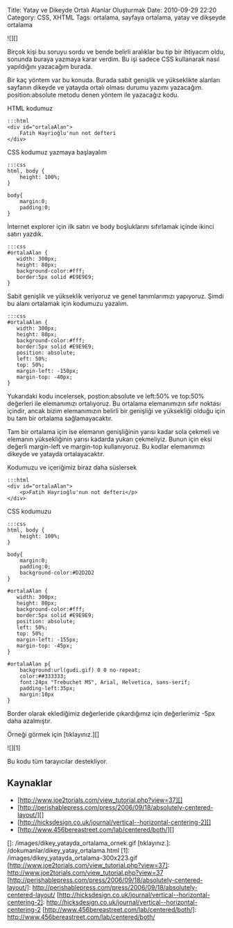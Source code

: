 Title: Yatay ve Dikeyde Ortalı Alanlar Oluşturmak
Date: 2010-09-29 22:20
Category: CSS, XHTML
Tags: ortalama, sayfaya ortalama, yatay ve dikşeyde ortalama

![][]

Birçok kişi bu soruyu sordu ve bende belirli aralıklar bu tip
bir ihtiyacım oldu, sonunda buraya yazmaya karar verdim. Bu işi sadece
CSS kullanarak nasıl yapıldığını yazacağım burada.

Bir kaç yöntem var bu konuda. Burada sabit genişlik ve yükseklikte
alanları sayfanın dikeyde ve yatayda ortalı olması durumu yazımı
yazacağım. position:absolute metodu denen yöntem ile yazacağız kodu.

HTML kodumuz

	:::html
	<div id="ortalaAlan">
		Fatih Hayrioğlu'nun not defteri
	</div> 

CSS kodumuz yazmaya başlayalım

	:::css
	html, body {
		height: 100%;
	}
	
	body{
		margin:0; 
		padding:0;
	}

İnternet explorer için ilk satırı ve body boşluklarını sıfırlamak içinde
ikinci satırı yazdık.

	:::css
	#ortalaAlan {
	   width: 300px;
	   height: 80px;
	   background-color:#fff;
	   border:5px solid #E9E9E9;    
	}

Sabit genişlik ve yükseklik veriyoruz ve genel tanımlarımızı yapıyoruz.
Şimdi bu alanı ortalamak için kodumuzu yazalım.

	:::css
	#ortalaAlan {
	   width: 300px;
	   height: 80px;
	   background-color:#fff;
	   border:5px solid #E9E9E9;    
	   position: absolute;
	   left: 50%;
	   top: 50%;
	   margin-left: -150px;
	   margin-top: -40px;
	}
	


Yukarıdaki kodu incelersek, postion:absolute ve left:50% ve top:50%
değerleri ile elemanımızı ortalıyoruz. Bu ortalama elemanımızın sıfır
noktası içindir, ancak bizim elemanımızın belirli bir genişliği ve
yüksekliği olduğu için bu tam bir ortalama sağlamayacaktır.

Tam bir ortalama için ise elemanın genişliğinin yarısı kadar sola
çekmeli ve elemanın yüksekliğinin yarısı kadarda yukarı çekmeliyiz.
Bunun için eksi değerli margin-left ve margin-top kullanıyoruz. Bu
kodlar elemanımızı dikeyde ve yatayda ortalayacaktır.

Kodumuzu ve içeriğimiz biraz daha süslersek

	:::html
	<div id="ortalaAlan">
		<p>Fatih Hayrioğlu'nun not defteri</p>
	</div> 

CSS kodumuzu

	:::css
	html, body {
		height: 100%;
	}
	
	body{
		margin:0; 
		padding:0; 
		background-color:#D2D2D2
	}
	
	#ortalaAlan {
	   width: 300px;
	   height: 80px;
	   background-color:#fff;
	   border:5px solid #E9E9E9;    
	   position: absolute;
	   left: 50%;
	   top: 50%;
	   margin-left: -155px;
	   margin-top: -45px;
	}
	
	#ortalaAlan p{
	    background:url(gudi.gif) 0 0 no-repeat;
	    color:##333333;
	    font:24px "Trebuchet MS", Arial, Helvetica, sans-serif;
	    padding-left:35px;
	    margin:10px
	}

Border olarak eklediğimiz değerleride çıkardığımız için değerlerimiz
-5px daha azalmıştır.

Örneği görmek için [tıklayınız.][]

![][1]

Bu kodu tüm tarayıcılar destekliyor.

## Kaynaklar

-   [http://www.joe2torials.com/view_tutorial.php?view=37][]
-   [http://perishablepress.com/press/2006/09/18/absolutely-centered-layout/][]
-   [http://hicksdesign.co.uk/journal/vertical--horizontal-centering-2][]
-   [http://www.456bereastreet.com/lab/centered/both/][]

  []: /images/dikey_yatayda_ortalama_ornek.gif
  [tıklayınız.]: /dokumanlar/dikey_yatay_ortalama.html
  [1]: /images/dikey_yatayda_ortalama-300x223.gif
  [http://www.joe2torials.com/view_tutorial.php?view=37]: http://www.joe2torials.com/view_tutorial.php?view=37
  [http://perishablepress.com/press/2006/09/18/absolutely-centered-layout/]: http://perishablepress.com/press/2006/09/18/absolutely-centered-layout/
  [http://hicksdesign.co.uk/journal/vertical--horizontal-centering-2]: http://hicksdesign.co.uk/journal/vertical--horizontal-centering-2
  [http://www.456bereastreet.com/lab/centered/both/]: http://www.456bereastreet.com/lab/centered/both/
